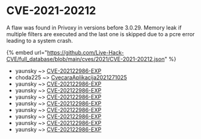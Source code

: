 # CVE-2021-20212

A flaw was found in Privoxy in versions before 3.0.29. Memory leak if multiple filters are executed and the last one is skipped due to a pcre error leading to a system crash.

{% embed url="https://github.com/Live-Hack-CVE/full_database/blob/main/cves/2021/CVE-2021-20212.json" %}


* yaunsky ~> [CVE-202122986-EXP](https://www.alice-snow.ru/2021/database/cve-2021-20212/cve-202122986-exp-yaunsky)
* choda225 ~> [CvecaraAplikacija2021271025](https://www.alice-snow.ru/2021/database/cve-2021-20212/cvecaraaplikacija2021271025-choda225)
* yaunsky ~> [CVE-202122986-EXP](https://www.alice-snow.ru/2021/database/cve-2021-20212/cve-202122986-exp-yaunsky)
* yaunsky ~> [CVE-202122986-EXP](https://www.alice-snow.ru/2021/database/cve-2021-20212/cve-202122986-exp-yaunsky)
* yaunsky ~> [CVE-202122986-EXP](https://www.alice-snow.ru/2021/database/cve-2021-20212/cve-202122986-exp-yaunsky)
* yaunsky ~> [CVE-202122986-EXP](https://www.alice-snow.ru/2021/database/cve-2021-20212/cve-202122986-exp-yaunsky)
* yaunsky ~> [CVE-202122986-EXP](https://www.alice-snow.ru/2021/database/cve-2021-20212/cve-202122986-exp-yaunsky)
* yaunsky ~> [CVE-202122986-EXP](https://www.alice-snow.ru/2021/database/cve-2021-20212/cve-202122986-exp-yaunsky)
* yaunsky ~> [CVE-202122986-EXP](https://www.alice-snow.ru/2021/database/cve-2021-20212/cve-202122986-exp-yaunsky)
* yaunsky ~> [CVE-202122986-EXP](https://www.alice-snow.ru/2021/database/cve-2021-20212/cve-202122986-exp-yaunsky)